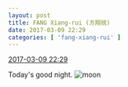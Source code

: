 ```yaml
---
layout: post
title: FANG Xiang-rui (方翔锐)
date: 2017-03-09 22:29
categories: [ 'fang-xiang-rui' ]
---
```


<div class="weibo-info">
  <a href="http://weibo.com/6117583008/Ez2EU0XTM">2017-03-09 22:29</a>
</div>

Today's good night. ![moon](http://img.t.sinajs.cn/t4/appstyle/expression/ext/normal/b9/moon.gif)

